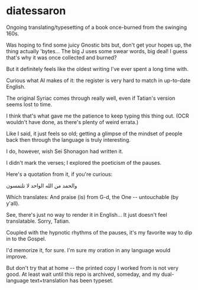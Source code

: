 # diatessaron
Ongoing translating/typesetting of a book once-burned from the swinging 160s.

Was hoping to find some juicy Gnostic bits but, don't get your hopes up, the thing actually 'bytes... The big J uses some swear words, big deal! I guess that's why it was once collected and burned?

But it definitely feels like the oldest writing I've ever spent a long time with.

Curious what AI makes of it: the register is very hard to match in up-to-date English.

The original Syriac comes through really well, even if Tatian's version seems lost to time.

I think that's what gave me the patience to keep typing this thing out. (OCR wouldn't have done, as there's plenty of weird errata.)

Like I said, it just feels so old; getting a glimpse of the mindset of people back then through the language is truly interesting.

I do, however, wish Sei Shonagon had written it.

I didn't mark the verses; I explored the poeticism of the pauses.

Here's a quotation from it, if you're curious:

والحمد من الله الواحد لا تلتمسون

Which translates:
And praise (is) from G-d, the One -- untouchable (by y'all).

See, there's just no way to render it in English... It just doesn't feel translatable. Sorry, Tatian.

Coupled with the hypnotic rhythms of the pauses, it's my favorite way to dip in to the Gospel.

I'd memorize it, for sure. I'm sure my oration in any language would improve.

But don't try that at home -- the printed copy I worked from is not very good. At least wait until this repo is archived, someday, and my dual-language text+translation has been typeset.
